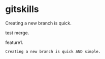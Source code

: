 # gitskills

Creating  a new branch is quick.

test merge.

feature1.

```
Creating a new branch is quick AND simple.
```

